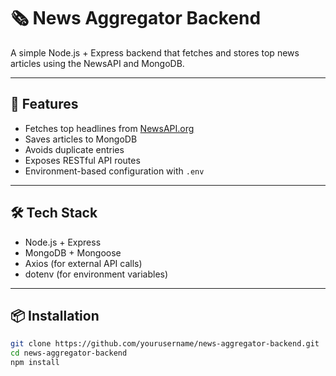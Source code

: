 # 🗞️ News Aggregator Backend

A simple Node.js + Express backend that fetches and stores top news articles using the NewsAPI and MongoDB.

---

## 🚀 Features

- Fetches top headlines from [NewsAPI.org](https://newsapi.org/)
- Saves articles to MongoDB
- Avoids duplicate entries
- Exposes RESTful API routes
- Environment-based configuration with `.env`

---

## 🛠️ Tech Stack

- Node.js + Express
- MongoDB + Mongoose
- Axios (for external API calls)
- dotenv (for environment variables)

---

## 📦 Installation

```bash
git clone https://github.com/yourusername/news-aggregator-backend.git
cd news-aggregator-backend
npm install
